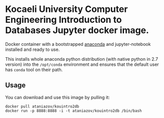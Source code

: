 # Kocaeli University Computer Engineering Introduction to Databases Jupyter docker image.

Docker container with a bootstrapped [anaconda](https://store.continuum.io/cshop/anaconda/) and jupyter-notebook installed and ready to use.

This installs whole anaconda python distribution (with native python in 2.7 version) into the ``/opt/conda`` environment
and ensures that the default user has ``conda`` tool on their path.

Usage
-----
You can download and use this image by pulling it:

    docker pull ataniazov/kouintro2db
    docker run -p 8888:8888 -i -t ataniazov/kouintro2db /bin/bash

